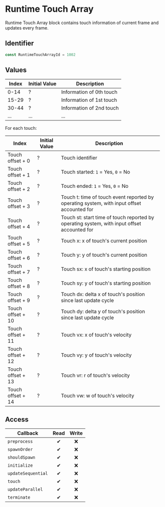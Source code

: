 # Runtime Touch Array

Runtime Touch Array block contains touch information of current frame and updates every frame.

## Identifier

```ts
const RuntimeTouchArrayId = 1002
```

## Values

| Index | Initial Value | Description              |
| ----- | ------------- | ------------------------ |
| 0-14  | ?             | Information of 0th touch |
| 15-29 | ?             | Information of 1st touch |
| 30-44 | ?             | Information of 2nd touch |
| ...   | ...           | ...                      |

For each touch:

| Index             | Initial Value | Description                                                                                 |
| ----------------- | ------------- | ------------------------------------------------------------------------------------------- |
| Touch offset + 0  | ?             | Touch identifier                                                                            |
| Touch offset + 1  | ?             | Touch started: `1` = Yes, `0` = No                                                          |
| Touch offset + 2  | ?             | Touch ended: `1` = Yes, `0` = No                                                            |
| Touch offset + 3  | ?             | Touch t: time of touch event reported by operating system, with input offset accounted for  |
| Touch offset + 4  | ?             | Touch st: start time of touch reported by operating system, with input offset accounted for |
| Touch offset + 5  | ?             | Touch x: x of touch's current position                                                      |
| Touch offset + 6  | ?             | Touch y: y of touch's current position                                                      |
| Touch offset + 7  | ?             | Touch sx: x of touch's starting position                                                    |
| Touch offset + 8  | ?             | Touch sy: y of touch's starting position                                                    |
| Touch offset + 9  | ?             | Touch dx: delta x of touch's position since last update cycle                               |
| Touch offset + 10 | ?             | Touch dy: delta y of touch's position since last update cycle                               |
| Touch offset + 11 | ?             | Touch vx: x of touch's velocity                                                             |
| Touch offset + 12 | ?             | Touch vy: y of touch's velocity                                                             |
| Touch offset + 13 | ?             | Touch vr: r of touch's velocity                                                             |
| Touch offset + 14 | ?             | Touch vw: w of touch's velocity                                                             |

## Access

| Callback           | Read | Write |
| ------------------ | :--: | :---: |
| `preprocess`       |  ✔   |  ❌   |
| `spawnOrder`       |  ✔   |  ❌   |
| `shouldSpawn`      |  ✔   |  ❌   |
| `initialize`       |  ✔   |  ❌   |
| `updateSequential` |  ✔   |  ❌   |
| `touch`            |  ✔   |  ❌   |
| `updateParallel`   |  ✔   |  ❌   |
| `terminate`        |  ✔   |  ❌   |
